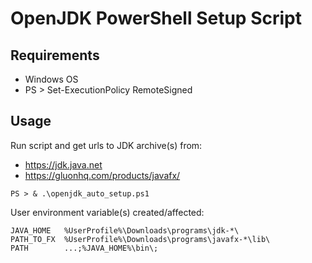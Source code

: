 # OpenJDK PowerShell Setup Script
## Requirements
* Windows OS
* PS > Set-ExecutionPolicy RemoteSigned
## Usage
Run script and get urls to JDK archive(s) from:
* https://jdk.java.net
* https://gluonhq.com/products/javafx/
```
PS > & .\openjdk_auto_setup.ps1
```
User environment variable(s) created/affected:
```
JAVA_HOME   %UserProfile%\Downloads\programs\jdk-*\
PATH_TO_FX  %UserProfile%\Downloads\programs\javafx-*\lib\
PATH        ...;%JAVA_HOME%\bin\;
```

